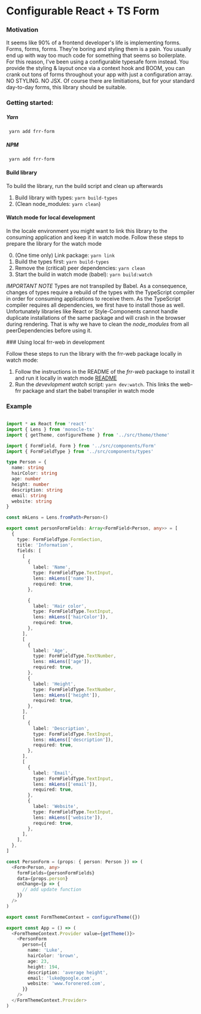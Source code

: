 # Configurable React + TS Form

### Motivation

It seems like 90% of a frontend developer's life is implementing forms. Forms, forms, forms. They're boring and styling them is a pain. You usually end up with way too much code for something that seems so boilerplate. For this reason, I've been using a configurable typesafe form instead. You provide the styling & layout once via a context hook and BOOM, you can crank out tons of forms throughout your app with just a configuration array. NO STYLING. NO JSX. Of course there are limitiations, but for your standard day-to-day forms, this library should be suitable. 

### Getting started:

##### Yarn
```
 yarn add frr-form
```

##### NPM
```
 yarn add frr-form
```

#### Build library

To build the library, run the build script and clean up afterwards
1. Build library with types: `yarn build-types`
2. (Clean node_modules: `yarn clean`)

#### Watch mode for local development

In the locale environment you might want to link this library to the consuming application and keep it in watch mode. Follow these steps to prepare the library for the watch mode

0. (One time only) Link package: `yarn link`
1. Build the types first: `yarn build-types`
2. Remove the (critical) peer dependencies: `yarn clean`
3. Start the build in watch mode (babel): `yarn build:watch`

*IMPORTANT NOTE* Types are not transpiled by Babel. As a consequence, changes of types require a rebuild of the types with the TypeScript compiler in order for consuming applications to receive them.
As the TypeScript compiler requires all dependencies, we first have to install those as well. Unfortunately libraries like React or Style-Components cannot handle duplicate installations of the same package and will crash in the browser during rendering.
That is why we have to clean the _node_modules_ from all peerDependencies before using it.

### Using local frr-web in development

Follow these steps to run the library with the frr-web package locally in watch mode:
  1. Follow the instructions in the README of the _frr-web_ package to install it and run it locally in watch mode [README](https://github.com/lukezirngibl/frr-web/blob/master/README.md#linking-local-frr-web-library)
  2. Run the _devevlopment watch_ script: `yarn dev:watch`. This links the web-frr package and start the babel transpiler in watch mode

### Example

```ts

import * as React from 'react'
import { Lens } from 'monocle-ts'
import { getTheme, configureTheme } from '../src/theme/theme'

import { FormField, Form } from '../src/components/Form'
import { FormFieldType } from '../src/components/types'

type Person = {
  name: string
  hairColor: string
  age: number
  height: number
  description: string
  email: string
  website: string
}

const mkLens = Lens.fromPath<Person>()

export const personFormFields: Array<FormField<Person, any>> = [
  {
    type: FormFieldType.FormSection,
    title: 'Information',
    fields: [
      [
        {
          label: 'Name',
          type: FormFieldType.TextInput,
          lens: mkLens(['name']),
          required: true,
        },

        {
          label: 'Hair color',
          type: FormFieldType.TextInput,
          lens: mkLens(['hairColor']),
          required: true,
        },
      ],
      [
        {
          label: 'Age',
          type: FormFieldType.TextNumber,
          lens: mkLens(['age']),
          required: true,
        },
        {
          label: 'Height',
          type: FormFieldType.TextNumber,
          lens: mkLens(['height']),
          required: true,
        },
      ],
      [
        {
          label: 'Description',
          type: FormFieldType.TextInput,
          lens: mkLens(['description']),
          required: true,
        },
      ],
      [
        {
          label: 'Email',
          type: FormFieldType.TextInput,
          lens: mkLens(['email']),
          required: true,
        },
        {
          label: 'Website',
          type: FormFieldType.TextInput,
          lens: mkLens(['website']),
          required: true,
        },
      ],
    ],
  },
]

const PersonForm = (props: { person: Person }) => (
  <Form<Person, any>
    formFields={personFormFields}
    data={props.person}
    onChange={p => {
      // add update function
    }}
  />
)

export const FormThemeContext = configureTheme({})

export const App = () => (
  <FormThemeContext.Provider value={getTheme()}>
    <PersonForm
      person={{
        name: 'Luke',
        hairColor: 'brown',
        age: 23,
        height: 194,
        description: 'average height',
        email: 'luke@google.com',
        website: 'www.foronered.com',
      }}
    />
  </FormThemeContext.Provider>
)

```
